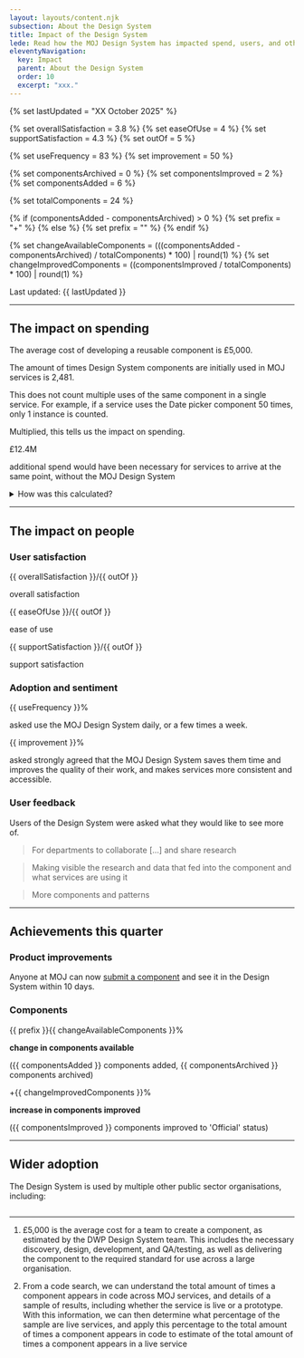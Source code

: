 ```yaml
---
layout: layouts/content.njk
subsection: About the Design System
title: Impact of the Design System
lede: Read how the MOJ Design System has impacted spend, users, and other government departments by providing reusable building blocks that solve common problems.
eleventyNavigation:
  key: Impact
  parent: About the Design System
  order: 10
  excerpt: "xxx."
---
```


<!-- Updated date -->
  {% set lastUpdated = "XX October 2025" %}

<!-- User satisfaction -->
  {% set overallSatisfaction = 3.8 %}
  {% set easeOfUse = 4 %}
  {% set supportSatisfaction = 4.3 %}
  {% set outOf = 5 %}

<!-- Adoption and sentiment -->
  {% set useFrequency = 83 %}
  {% set improvement = 50 %}

<!-- Achievements this quarter -->

  {% set componentsArchived = 0 %}
  {% set componentsImproved = 2 %}
  {% set componentsAdded = 6 %}

<!-- Total components BEFORE these changes -->
  {% set totalComponents = 24 %} 

<!-- Prefix for change in available components -->
  {% if (componentsAdded - componentsArchived) > 0 %}
  {% set prefix = "+" %}
  {% else %}
  {% set prefix = "" %}
  {% endif %}

<!-- Percentage change in available components -->
  {% set changeAvailableComponents = (((componentsAdded - componentsArchived) / totalComponents) * 100) | round(1) %}
  {% set changeImprovedComponents = ((componentsImproved / totalComponents) * 100) | round(1) %}





<p>
  Last updated: {{ lastUpdated }}
</p>

<hr style="border:none">

## The impact on spending

The average cost of developing a reusable component is £5,000.

The amount of times Design System components are initially used in MOJ services is 2,481.

This does not count multiple uses of the same component in a single service. For example, if a service uses the Date picker component 50 times, only 1 instance is counted.

<!-- £5,000 is the average cost of developing a reusable component.

2,481 is the amount of times Design System components are initially used in MOJ services. This does not count multiple uses of the same component in a single service. -->

Multiplied, this tells us the impact on spending.

<div class="govuk-grid-row govuk-body govuk-!-margin-bottom-5 govuk-!-margin-top-8">
  <div class="headline-container govuk-grid-column-two-thirds govuk-!-margin-bottom-0">
      <div class="callout-card">
        <!-- <p class="lead">
          £5,000 &times; 2,481 &equals;
        </p> -->
        <span class="big-number">
          £12.4M
        </span>
        <p class="lead">
          additional spend would have been necessary for services to arrive at the same point, without the MOJ Design System
        </p>
      </div>
    </div>
  </div>

<details class="govuk-details">
  <summary class="govuk-details__summary">
    <span class="govuk-details__summary-text">
      How was this calculated?
    </span>
  </summary>
  <div class="govuk-details__text">
    <p><strong>The average cost of developing a reusable component</strong></p>
    <p>
      £5,000 is the average cost for a team to create a component, as estimated by the <a href="https://design-system.dwp.gov.uk/">DWP Design System</a> team. This includes the necessary discovery, design, development, and QA/testing, as well as delivering the component to the required standard for use across a large organisation.
    </p>
    <p><strong>How many times components are used across MOJ services</strong></p>
    <p>
      Access to detailed data about the use of components is limited, so a sample was used to infer the likely implementation of components across all MOJ digital services.
    </p>
    <p>
      From a code search, we can understand the total amount of times a component appears in code across MOJ services​, and details of a sample of results, including whether the service is live or a prototype.
    </p>
    <p>
      This allows us to determine what percentage of the sample are live services​, and apply this percentage to the total amount of times a component appears in code​ to estimate of the total amount of times a component appears in a live service​.
    </p>
    <p>
      If a service uses a component multiple times, only the first time is counted as this is the one that would have prevented additional spend by the team.
    </p>
  </div>
</details>

<hr style="border:none">

## The impact on people

### User satisfaction

<div class="govuk-grid-row govuk-body govuk-!-margin-bottom-5">
  <div class="headline-container govuk-grid-column-one-third">
    <div class="callout-card">
      <span class="medium-number">
        {{ overallSatisfaction }}<span class="out-of">/{{ outOf }}</span>
      </span>
      <p class="govuk-!-margin-bottom-0">
        overall satisfaction
      </p>
    </div>
  </div>
  <div class="headline-container govuk-grid-column-one-third">
    <div class="callout-card">
      <span class="medium-number">
        {{ easeOfUse }}<span class="out-of">/{{ outOf }}</span>
      </span>
      <p class="govuk-!-margin-bottom-0">
        ease of use
      </p>
    </div>
  </div>
  <div class="headline-container govuk-grid-column-one-third">
    <div class="callout-card">
      <span class="medium-number">
        {{ supportSatisfaction }}<span class="out-of">/{{ outOf }}</span>
      </span>
      <p class="govuk-!-margin-bottom-0">
        support satisfaction
      </p>
    </div>
  </div>
</div>

### Adoption and sentiment

<div class="govuk-grid-row govuk-body govuk-!-margin-bottom-5">
  <div class="headline-container govuk-grid-column-one-third">
    <div class="callout-card">
      <span class="medium-number">
        {{ useFrequency }}%
      </span>
      <p class="govuk-!-margin-bottom-0">
        asked use the MOJ Design System daily, or a few times a week.
      </p>
    </div>
  </div>
  <div class="headline-container govuk-grid-column-two-thirds">
    <div class="callout-card">
      <span class="medium-number">
        {{ improvement }}%
      </span>
      <p class="govuk-!-margin-bottom-0">
        asked strongly agreed that the MOJ Design System saves them time and improves the quality of their work, and makes services more consistent and accessible.
      </p>
    </div>
  </div>
</div>

### User feedback

Users of the Design System were asked what they would like to see more of.

<blockquote>For departments to collaborate [...] and
share research</blockquote>

<blockquote>Making visible the research and data that fed into the component and
what services are using it</blockquote>

<blockquote>More components and patterns</blockquote>

<hr style="border:none">

## Achievements this quarter

<div class="govuk-grid-row govuk-body govuk-!-margin-bottom-5">
  <div class="headline-container govuk-grid-column-full">

### Product improvements

<div class="headline-container callout-card">
  <p class="lead">
    Anyone at MOJ can now <a href="/contribute/add-new-component/start">submit a component</a> and see it in the Design System within 10 days.
  </p>
</div>

### Components

<div class="govuk-grid-row govuk-body govuk-!-margin-bottom-5">
  <div class="headline-container govuk-grid-column-one-half">
    <div class="callout-card">
      <span class="medium-number">      
        {{ prefix }}{{ changeAvailableComponents }}%
      </span>
      <p>
        <strong>change in components available</strong>
      </p>
      <p class="govuk-!-margin-bottom-0">({{ componentsAdded }} components added, {{ componentsArchived }} components archived)</p>
    </div>
  </div>
  <div class="headline-container govuk-grid-column-one-half">
    <div class="callout-card">
      <span class="medium-number">
        +{{ changeImprovedComponents }}%
      </span>
      <p>
        <strong>increase in components improved</strong>
      </p>
      <p class="govuk-!-margin-bottom-0">({{ componentsImproved }} components improved to 'Official' status)</p>
    </div>
  </div>
</div>

<hr style="border:none">

## Wider adoption

The Design System is used by multiple other public sector organisations, including:

<div class="logo-grid">
  <div class="logo-item">
    <img src="/assets/images/dept-logos/logo-companies-house.svg" alt="">
  </div>
  <div class="logo-item">
    <img src="/assets/images/dept-logos/logo-cps.svg" alt="">
  </div>
  <div class="logo-item">
    <img src="/assets/images/dept-logos/logo-defra.png" alt="">
  </div>
  <div class="logo-item">
    <img src="/assets/images/dept-logos/logo-desnz.svg" alt="">
  </div>
  <div class="logo-item">
    <img src="/assets/images/dept-logos/logo-dfe.png" alt="">
  </div>
  <div class="logo-item">
    <img src="/assets/images/dept-logos/logo-dvsa.svg" alt="">
  </div>
  <div class="logo-item">
    <img src="/assets/images/dept-logos/logo-dwp.svg" alt="">
  </div>
  <div class="logo-item">
    <img src="/assets/images/dept-logos/logo-hmcts.png" alt="">
  </div>
  <div class="logo-item">
    <img src="/assets/images/dept-logos/logo-hmlr.svg" alt="">
  </div>
  <div class="logo-item">
    <img src="/assets/images/dept-logos/logo-mhclg.png" alt="">
  </div>
  <div class="logo-item">
    <img src="/assets/images/dept-logos/logo-nhs.jpg" alt="">
  </div>
  <div class="logo-item">
    <img src="/assets/images/dept-logos/logo-ofqual.png" alt="">
  </div>
  <div class="logo-item">
    <img src="/assets/images/dept-logos/logo-tpr.svg" alt="">
  </div>
  <div class="logo-item">
    <img src="/assets/images/dept-logos/logo-uk-space-agency.png" alt="">
  </div>
  <div class="logo-item">
    <img src="/assets/images/dept-logos/logo-ukef.png" alt="">
  </div>
</div>


---

1. £5,000 is the average cost for a team to create a component, as estimated by the DWP Design System team. This includes the necessary discovery, design, development, and QA/testing, as well as delivering the component to the required standard for use across a large organisation.​

2. From a code search, we can understand the total amount of times a component appears in code across MOJ services​, and details of a sample of results, including whether the service is live or a prototype. With this information, we can then determine what percentage of the sample are live services​, and apply this percentage to the total amount of times a component appears in code​ to estimate of the total amount of times a component appears in a live service​

<!-- **83%** of users asked use the MOJ Design System **daily**, or **a few times a week**

**50%** of users asked **strongly agreed** that the MOJ Design System saves them time and **improves the quality of their work**, and makes services more **consistent and accessible**. -->

<!-- Calcs -->

<!-- {% set total = 0 %}
{% for name, stats in impact %}
  {% set total = total + stats.hours_saved %}
{% endfor %}
**Total Hours Saved: {{ total | round(2) }}**

Date Picker prod usage: **{{ impact.date_picker.prod_usage }}** -->

